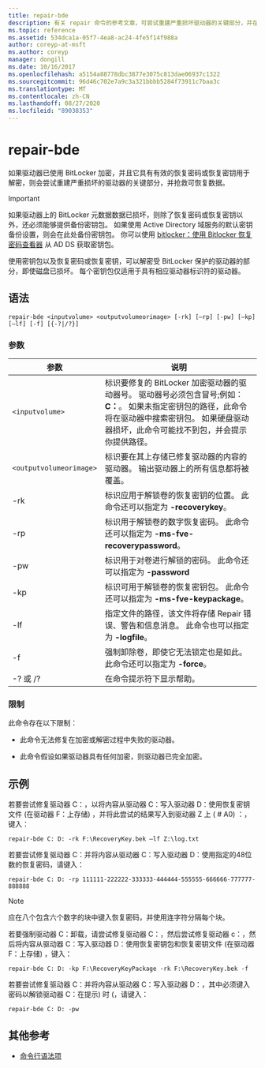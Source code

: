 ```yaml
---
title: repair-bde
description: 有关 repair 命令的参考文章，可尝试重建严重损坏驱动器的关键部分，并在使用 BitLocker 对驱动器进行加密时抢救可恢复数据。
ms.topic: reference
ms.assetid: 534dca1a-05f7-4ea8-ac24-4fe5f14f988a
author: coreyp-at-msft
ms.author: coreyp
manager: dongill
ms.date: 10/16/2017
ms.openlocfilehash: a5154a88778dbc3877e3075c813dae06937c1322
ms.sourcegitcommit: 96d46c702e7a9c3a321bbbb5284f73911c7baa3c
ms.translationtype: MT
ms.contentlocale: zh-CN
ms.lasthandoff: 08/27/2020
ms.locfileid: "89038353"
---
```

# <a name="repair-bde"></a>repair-bde

如果驱动器已使用 BitLocker 加密，并且它具有有效的恢复密码或恢复密钥用于解密，则会尝试重建严重损坏的驱动器的关键部分，并抢救可恢复数据。

> [!IMPORTANT]
> 如果驱动器上的 BitLocker 元数据数据已损坏，则除了恢复密码或恢复密钥以外，还必须能够提供备份密钥包。 如果使用 Active Directory 域服务的默认密钥备份设置，则会在此处备份密钥包。 你可以使用 [bitlocker：使用 Bitlocker 恢复密码查看器](https://docs.microsoft.com/windows/security/information-protection/bitlocker/bitlocker-use-bitlocker-recovery-password-viewer) 从 AD DS 获取密钥包。
>
> 使用密钥包以及恢复密码或恢复密钥，可以解密受 BitLocker 保护的驱动器的部分，即使磁盘已损坏。 每个密钥包仅适用于具有相应驱动器标识符的驱动器。

## <a name="syntax"></a>语法

```
repair-bde <inputvolume> <outputvolumeorimage> [-rk] [–rp] [-pw] [–kp] [–lf] [-f] [{-?|/?}]
```

### <a name="parameters"></a>参数

| 参数 | 说明 |
|--|--|
| `<inputvolume>` | 标识要修复的 BitLocker 加密驱动器的驱动器号。 驱动器号必须包含冒号;例如： **C：**。 如果未指定密钥包的路径，此命令将在驱动器中搜索密钥包。 如果硬盘驱动器损坏，此命令可能找不到包，并会提示你提供路径。 |
| `<outputvolumeorimage>` | 标识要在其上存储已修复驱动器的内容的驱动器。 输出驱动器上的所有信息都将被覆盖。 |
| -rk | 标识应用于解锁卷的恢复密钥的位置。 此命令还可以指定为 **-recoverykey**。 |
| -rp | 标识用于解锁卷的数字恢复密码。 此命令还可以指定为 **-ms-fve-recoverypassword**。 |
| -pw | 标识用于对卷进行解锁的密码。 此命令还可以指定为 **-password** |
| -kp | 标识可用于解锁卷的恢复密钥包。 此命令还可以指定为 **-ms-fve-keypackage**。 |
| -lf | 指定文件的路径，该文件将存储 Repair 错误、警告和信息消息。 此命令也可以指定为 **-logfile**。 |
| -f | 强制卸除卷，即使它无法锁定也是如此。 此命令还可以指定为 **-force**。 |
| -? 或 /? | 在命令提示符下显示帮助。 |

### <a name="limitations"></a>限制

此命令存在以下限制：

- 此命令无法修复在加密或解密过程中失败的驱动器。

- 此命令假设如果驱动器具有任何加密，则驱动器已完全加密。

## <a name="examples"></a>示例

若要尝试修复驱动器 C：，以将内容从驱动器 C：写入驱动器 D：使用恢复密钥文件 (在驱动器 F：上存储) ，并将此尝试的结果写入到驱动器 Z 上 ( # A0) ：，键入：

```
repair-bde C: D: -rk F:\RecoveryKey.bek –lf Z:\log.txt
```

若要尝试修复驱动器 C：并将内容从驱动器 C：写入驱动器 D：使用指定的48位数的恢复密码，请键入：

```
repair-bde C: D: -rp 111111-222222-333333-444444-555555-666666-777777-888888
```

>[!NOTE]
> 应在八个包含六个数字的块中键入恢复密码，并使用连字符分隔每个块。

若要强制驱动器 C：卸载，请尝试修复驱动器 C：，然后尝试修复驱动器 c：，然后将内容从驱动器 C：写入驱动器 D：使用恢复密钥包和恢复密钥文件 (在驱动器 F：上存储) ，键入：

```
repair-bde C: D: -kp F:\RecoveryKeyPackage -rk F:\RecoveryKey.bek -f
```

若要尝试修复驱动器 C：并将内容从驱动器 C：写入驱动器 D：，其中必须键入密码以解锁驱动器 C：在提示) 时 (，请键入：

```
repair-bde C: D: -pw
```

## <a name="additional-references"></a>其他参考

- [命令行语法项](command-line-syntax-key.md)
